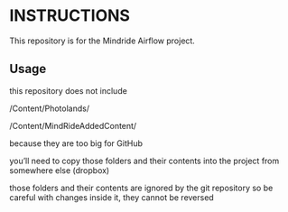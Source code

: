 INSTRUCTIONS	
========

This repository is for the Mindride Airflow project. 

## Usage

this repository does not include 

/Content/Photolands/

/Content/MindRideAddedContent/ 

because they are too big for GitHub

you’ll need to copy those folders and their contents into the project from somewhere else (dropbox)

those folders and their contents are ignored by the git repository so be careful with changes inside it, they cannot be reversed
